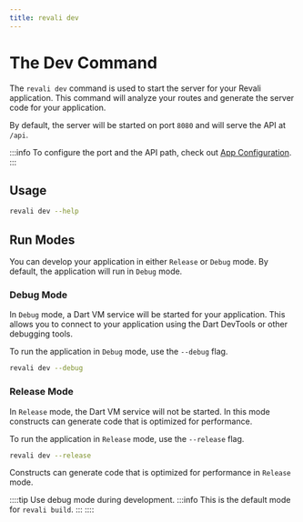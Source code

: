 ```yaml
---
title: revali dev
---
```


# The Dev Command

The `revali dev` command is used to start the server for your Revali application. This command will analyze your routes and generate the server code for your application.

By default, the server will be started on port `8080` and will serve the API at `/api`.

:::info
To configure the port and the API path, check out [App Configuration](/revali/app-configuration/overview).
:::

## Usage

```bash
revali dev --help
```

## Run Modes

You can develop your application in either `Release` or `Debug` mode. By default, the application will run in `Debug` mode.

### Debug Mode

In `Debug` mode, a Dart VM service will be started for your application. This allows you to connect to your application using the Dart DevTools or other debugging tools.

To run the application in `Debug` mode, use the `--debug` flag.

```bash
revali dev --debug
```

### Release Mode

In `Release` mode, the Dart VM service will not be started. In this mode constructs can generate code that is optimized for performance.

To run the application in `Release` mode, use the `--release` flag.

```bash
revali dev --release
```

Constructs can generate code that is optimized for performance in `Release` mode.

::::tip
Use debug mode during development.
:::info
This is the default mode for `revali build`.
:::
::::
